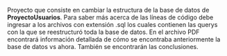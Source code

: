 Proyecto que consiste en cambiar la estructura de la base de datos de **ProyectoUsuarios**.
Para saber más acerca de las líneas de código debe ingresar a los archivos con extensión .sql los cuales contienen las querys con la que se reestructuró toda la base de datos.
En el archivo PDF encontrará información detallada de cómo se encontraba anteriormente la base de datos vs ahora. También se encontrarán las conclusiones.
